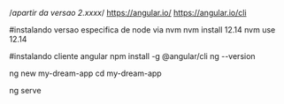 /*apartir da versao 2.xxxx*/
https://angular.io/
https://angular.io/cli

#instalando versao especifica de node via nvm
nvm install 12.14
nvm use 12.14

#instalando cliente angular
npm install -g @angular/cli
ng --version

ng new my-dream-app
cd my-dream-app

ng serve
